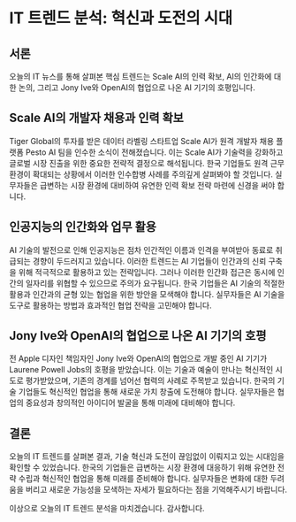 # IT 트렌드 분석: 혁신과 도전의 시대

## 서론
오늘의 IT 뉴스를 통해 살펴본 핵심 트렌드는 Scale AI의 인력 확보, AI의 인간화에 대한 논의, 그리고 Jony Ive와 OpenAI의 협업으로 나온 AI 기기의 호평입니다.

## Scale AI의 개발자 채용과 인력 확보
Tiger Global의 투자를 받은 데이터 라벨링 스타트업 Scale AI가 원격 개발자 채용 플랫폼 Pesto AI 팀을 인수한 소식이 전해졌습니다. 이는 Scale AI가 기술력을 강화하고 글로벌 시장 진출을 위한 중요한 전략적 결정으로 해석됩니다. 한국 기업들도 원격 근무 환경이 확대되는 상황에서 이러한 인수합병 사례를 주의깊게 살펴봐야 할 것입니다. 실무자들은 급변하는 시장 환경에 대비하여 유연한 인력 확보 전략 마련에 신경을 써야 합니다.

## 인공지능의 인간화와 업무 활용
AI 기술의 발전으로 인해 인공지능은 점차 인간적인 이름과 인격을 부여받아 동료로 취급되는 경향이 두드러지고 있습니다. 이러한 트렌드는 AI 기업들이 인간과의 신뢰 구축을 위해 적극적으로 활용하고 있는 전략입니다. 그러나 이러한 인간화 접근은 동시에 인간의 일자리를 위협할 수 있으므로 주의가 요구됩니다. 한국 기업들은 AI 기술의 적절한 활용과 인간과의 균형 있는 협업을 위한 방안을 모색해야 합니다. 실무자들은 AI 기술을 도구로 활용하는 방법과 효과적인 협업 전략을 고민해야 합니다.

## Jony Ive와 OpenAI의 협업으로 나온 AI 기기의 호평
전 Apple 디자인 책임자인 Jony Ive와 OpenAI의 협업으로 개발 중인 AI 기기가 Laurene Powell Jobs의 호평을 받았습니다. 이는 기술과 예술이 만나는 혁신적인 시도로 평가받았으며, 기존의 경계를 넘어선 협력의 사례로 주목받고 있습니다. 한국의 기술 기업들도 혁신적인 협업을 통해 새로운 가치 창출에 도전해야 합니다. 실무자들은 협업의 중요성과 창의적인 아이디어 발굴을 통해 미래에 대비해야 합니다.

## 결론
오늘의 IT 트렌드를 살펴본 결과, 기술 혁신과 도전이 끊임없이 이뤄지고 있는 시대임을 확인할 수 있었습니다. 한국의 기업들은 급변하는 시장 환경에 대응하기 위해 유연한 전략 수립과 혁신적인 협업을 통해 미래를 준비해야 합니다. 실무자들은 변화에 대한 두려움을 버리고 새로운 가능성을 모색하는 자세가 필요하다는 점을 기억해주시기 바랍니다.

이상으로 오늘의 IT 트렌드 분석을 마치겠습니다. 감사합니다.